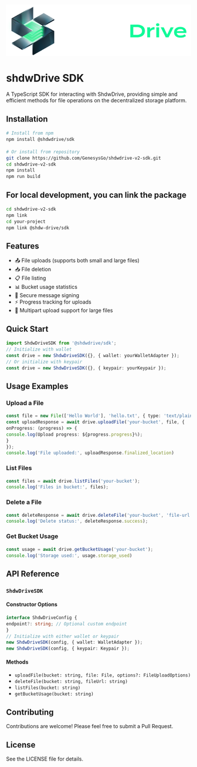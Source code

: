 <p align="center">
  <img src="assets/shdwdrive_Logo.png" alt="ShdwDrive Logo" width="600"/>
</p>

# shdwDrive SDK

A TypeScript SDK for interacting with ShdwDrive, providing simple and efficient methods for file operations on the decentralized storage platform.

## Installation
```bash
# Install from npm
npm install @shdwdrive/sdk

# Or install from repository
git clone https://github.com/GenesysGo/shdwdrive-v2-sdk.git
cd shdwdrive-v2-sdk
npm install
npm run build
```

## For local development, you can link the package
```bash
cd shdwdrive-v2-sdk
npm link
cd your-project
npm link @shdw-drive/sdk
```

## Features

- 📤 File uploads (supports both small and large files)
- 📥 File deletion
- 📋 File listing
- 📊 Bucket usage statistics
- 🔐 Secure message signing
- ⚡ Progress tracking for uploads
- 🔄 Multipart upload support for large files

## Quick Start
```typescript
import ShdwDriveSDK from '@shdwdrive/sdk';
// Initialize with wallet
const drive = new ShdwDriveSDK({}, { wallet: yourWalletAdapter });
// Or initialize with keypair
const drive = new ShdwDriveSDK({}, { keypair: yourKeypair });
```

## Usage Examples

### Upload a File
```typescript
const file = new File(['Hello World'], 'hello.txt', { type: 'text/plain' });
const uploadResponse = await drive.uploadFile('your-bucket', file, {
onProgress: (progress) => {
console.log(Upload progress: ${progress.progress}%);
}
});
console.log('File uploaded:', uploadResponse.finalized_location)
```

### List Files
```typescript
const files = await drive.listFiles('your-bucket');
console.log('Files in bucket:', files);
```

### Delete a File
```typescript
const deleteResponse = await drive.deleteFile('your-bucket', 'file-url');
console.log('Delete status:', deleteResponse.success);
```

### Get Bucket Usage
```typescript
const usage = await drive.getBucketUsage('your-bucket');
console.log('Storage used:', usage.storage_used)
```

## API Reference

### `ShdwDriveSDK`

#### Constructor Options
```typescript
interface ShdwDriveConfig {
endpoint?: string; // Optional custom endpoint
}
// Initialize with either wallet or keypair
new ShdwDriveSDK(config, { wallet: WalletAdapter });
new ShdwDriveSDK(config, { keypair: Keypair });
```

#### Methods

- `uploadFile(bucket: string, file: File, options?: FileUploadOptions)`
- `deleteFile(bucket: string, fileUrl: string)`
- `listFiles(bucket: string)`
- `getBucketUsage(bucket: string)`

## Contributing

Contributions are welcome! Please feel free to submit a Pull Request.

## License

See the LICENSE file for details.
